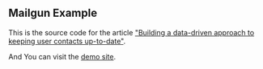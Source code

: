 ## Mailgun Example

This is the source code for the article ["Building a data-driven approach to keeping user contacts up-to-date"](http://blog.mailgun.net/post/45366504974/building-a-data-driven-approach-to-keeping-user).

And You can visit the [demo site](http://mailgun-demo.heroku.com/).
